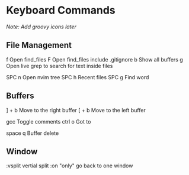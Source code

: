 # Keyboard Commands

*Note: Add groovy icons later*
## File Management
<leader> f              Open find_files
<leader> F              Open find_files include .gitignore
<leader> b              Show all buffers
<leader> g              Open live grep to search for text inside files

SPC n                 Open nvim tree
SPC h                 Recent files
SPC g                 Find word
## Buffers

] + b       Move to the right buffer
[ + b       Move to the left buffer

gcc         Toggle comments
ctrl o    Got to 

space q   Buffer delete

## Window

:vsplit         vertial split
:on             "only" go back to one window
                

